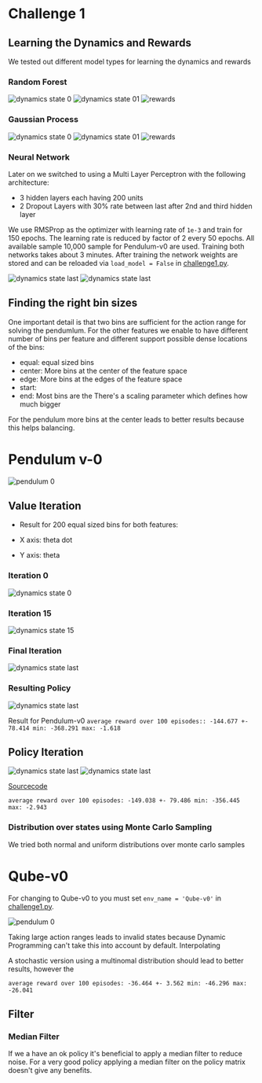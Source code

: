 # Challenge 1

## Learning the Dynamics and Rewards

We tested out different model types for learning the dynamics and rewards

### Random Forest

![dynamics state 0](./Plots/Pendulum/Random_Forrest/dynamics_state0.png)
![dynamics state 01](./Plots/Pendulum/Random_Forrest/dynamics_state1.png)
![rewards](./Plots/Pendulum/Random_Forrest/rewards.png)

### Gaussian Process

![dynamics state 0](./Plots/Pendulum/Gaussian_Process/dynamics_state0.png)
![dynamics state 01](./Plots/Pendulum/Gaussian_Process/dynamics_state1.png)
![rewards](./Plots/Pendulum/Gaussian_Process/rewards.png)

### Neural Network

Later on we switched to using a Multi Layer Perceptron with the following architecture:
* 3 hidden layers each having 200 units
* 2 Dropout Layers with 30% rate between last after 2nd and third hidden layer

We use RMSProp as the optimizer with learning rate of `1e-3` and train for 150 epochs.
The learning rate is reduced by factor of 2 every 50 epochs.
All available sample 10,000 sample for Pendulum-v0 are used.
Training both networks takes about 3 minutes.
After training the network weights are stored and can be reloaded via `load_model = False` in 
[challenge1.py](./challenge1.py#L36).

![dynamics state last](./Plots/Pendulum/NN/Pendulum-v0_Dynamics.png)
![dynamics state last](./Plots/Pendulum/NN/Pendulum-v0_Reward.png)


## Finding the right bin sizes
One important detail is that two bins are sufficient for the action range for solving the pendumlum.
For the other features we enable to have different number of bins per feature and different support possible dense locations of the bins:
* equal: equal sized bins
* center: More bins at the center of the feature space
* edge: More bins at the edges of the feature space
* start: 
* end: Most bins are the 
There's a scaling parameter which defines how much bigger 

For the pendulum more bins at the center leads to better results because this helps balancing.

# Pendulum v-0

![pendulum 0](./Plots/Pendulum/pendulum-v0.gif)


## Value Iteration
* Result for 200 equal sized bins for both features: 

* X axis: theta dot
* Y axis: theta
### Iteration 0
![dynamics state 0](./Plots/Pendulum/ValueIteration/ValueIteration_iter_0.png)
### Iteration 15
![dynamics state 15](./Plots/Pendulum/ValueIteration/ValueIteration_iter_15.png)
### Final Iteration
![dynamics state last](./Plots/Pendulum/ValueIteration/ValueItertation_iter_last.png)

### Resulting Policy
![dynamics state last](./Plots/Pendulum/ValueIteration/ValueIteration_policy.png)

Result for Pendulum-v0
`average reward over 100 episodes:: -144.677 +- 78.414 min: -368.291 max: -1.618`

## Policy Iteration
![dynamics state last](./Plots/Pendulum/PolicyIteration/PolicyIteration_value_function.png)
![dynamics state last](./Plots/Pendulum/PolicyIteration/PolicyIteration_policy.png)

[Sourcecode](./main.py#L10)

`average reward over 100 episodes: -149.038 +- 79.486 min: -356.445 max: -2.943`

### Distribution over states using Monte Carlo Sampling

We tried both normal and uniform distributions over monte carlo samples

 
 ### 
 # Qube-v0
 
 For changing to Qube-v0 to you must set `env_name = 'Qube-v0'` in [challenge1.py](./challenge1.py#L18).
  
 ![pendulum 0](./Plots/Qube/qube-v0.gif)

 Taking large action ranges leads to invalid states because Dynamic Programming can't take this into account by default.
 Interpolating
 
 A stochastic version using a multinomal distribution should lead to better results, however the 
 
 `average reward over 100 episodes: -36.464 +- 3.562 min: -46.296 max: -26.041`
 
 ## Filter
 ### Median Filter
 
 If we a have an ok policy it's beneficial to apply a median filter to reduce noise.
 For a very good policy applying a median filter on the policy matrix doesn't give any benefits.
 